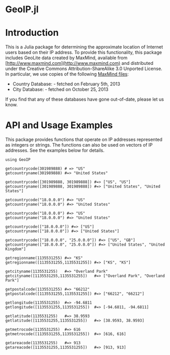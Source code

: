 GeoIP.jl
========

# Introduction

This is a Julia package for determining the approximate location of Internet users based on their IP address. To provide this functionality, this package includes GeoLite data created by MaxMind, available from [http://www.maxmind.com](http://www.maxmind.com) and distributed under the Creative Commons Attribution-ShareAlike 3.0 Unported License. In particular, we use copies of the following [MaxMind files](http://dev.maxmind.com/geoip/legacy/geolite/):

- Country Database:  - fetched on February 5th, 2013
- City Database: - fetched on October 25, 2013

If you find that any of these databases have gone out-of-date, please let us know.

# API and Usage Examples

This package provides functions that operate on IP addresses represented as integers or strings. The functions can also be used on vectors of IP addresses. See the examples below for details.

	using GeoIP

	getcountrycode(301989888) # => "US"
	getcountryname(301989888) #=> "United States"

	getcountrycode([301989888, 301989888]) #=> ["US", "US"]
	getcountryname([301989888, 301989888]) #=> ["United States", "United States"]

	getcountrycode("18.0.0.0") #=> "US"
	getcountryname("18.0.0.0") #=> "United States"

	getcountrycode("18.0.0.0") #=> "US"
	getcountryname("18.0.0.0") #=> "United States"

	getcountrycode(["18.0.0.0"]) #=> ["US"]
	getcountryname(["18.0.0.0"]) #=> ["United States"]

	getcountrycode(["18.0.0.0", "25.0.0.0"]) #=> ["US", "GB"]
	getcountryname(["18.0.0.0", "25.0.0.0"]) #=> ["United States", "United Kingdom"]

	getregionname(1135531255) #=> "KS"
	getregionname([1135531255,1135531255]) #=> ["KS", "KS"]

	getcityname(1135531255)   #=> "Overland Park"
	getcityname([1135531255,1135531255])   #=> ["Overland Park", "Overland Park"]

	getpostalcode(1135531255) #=> "66212"
	getpostalcode([1135531255,1135531255]) #=> ["66212", "66212"]

	getlongitude(1135531255)  #=> -94.6811
	getlongitude([1135531255,1135531255])  #=> [-94.6811, -94.6811]

	getlatitude(1135531255)   #=> 38.9593
	getlatitude([1135531255,1135531255])   #=> [38.9593, 38.9593]

	getmetrocode(1135531255)  #=> 616
	getmetrocode([1135531255,1135531255])  #=> [616, 616]

	getareacode(1135531255)   #=> 913
	getareacode([1135531255,1135531255])   #=> [913, 913]
